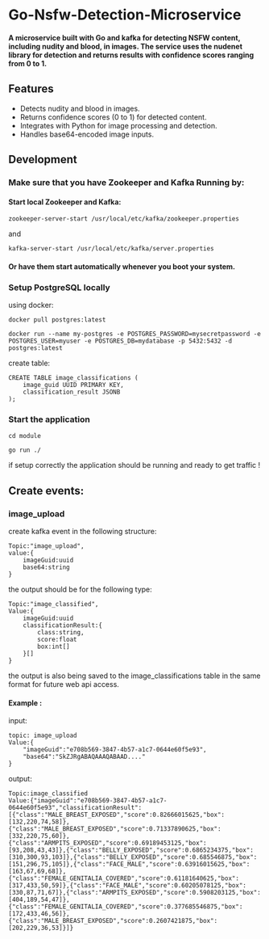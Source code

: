 # Go-Nsfw-Detection-Microservice

#### A microservice built with Go and kafka for detecting NSFW content, including nudity and blood, in images. The service uses the nudenet library for detection and returns results with confidence scores ranging from 0 to 1.

## Features

- Detects nudity and blood in images.
- Returns confidence scores (0 to 1) for detected content.
- Integrates with Python for image processing and detection.
- Handles base64-encoded image inputs.

## Development

### Make sure that you have Zookeeper and Kafka Running by:

#### Start local Zookeeper and Kafka:

```
zookeeper-server-start /usr/local/etc/kafka/zookeeper.properties
```

and

```
kafka-server-start /usr/local/etc/kafka/server.properties
```

#### Or have them start automatically whenever you boot your system.

### Setup PostgreSQL locally

using docker:

```
docker pull postgres:latest

docker run --name my-postgres -e POSTGRES_PASSWORD=mysecretpassword -e POSTGRES_USER=myuser -e POSTGRES_DB=mydatabase -p 5432:5432 -d postgres:latest
```

create table:

```
CREATE TABLE image_classifications (
    image_guid UUID PRIMARY KEY,
    classification_result JSONB
);
```

### Start the application

```
cd module

go run ./
```

if setup correctly the application should be running and ready to get traffic !

## Create events:

### image_upload

create kafka event in the following structure:

```
Topic:"image_upload",
value:{
    imageGuid:uuid
    base64:string
}
```

the output should be for the following type:

```
Topic:"image_classified",
Value:{
    imageGuid:uuid
    classificationResult:{
        class:string,
        score:float
        box:int[]
    }[]
}
```

the output is also being saved to the image_classifications table in the same format for future web api access.

#### Example :

input:

```
topic: image_upload
Value:{
    "imageGuid":"e708b569-3847-4b57-a1c7-0644e60f5e93",
    "base64":"SkZJRgABAQAAAQABAAD...."
}
```

output:

```
Topic:image_classified
Value:{"imageGuid":"e708b569-3847-4b57-a1c7-0644e60f5e93","classificationResult":[{"class":"MALE_BREAST_EXPOSED","score":0.82666015625,"box":[132,220,74,58]},{"class":"MALE_BREAST_EXPOSED","score":0.71337890625,"box":[332,220,75,60]},{"class":"ARMPITS_EXPOSED","score":0.69189453125,"box":[93,208,43,43]},{"class":"BELLY_EXPOSED","score":0.6865234375,"box":[310,300,93,103]},{"class":"BELLY_EXPOSED","score":0.685546875,"box":[151,296,75,105]},{"class":"FACE_MALE","score":0.63916015625,"box":[163,67,69,68]},{"class":"FEMALE_GENITALIA_COVERED","score":0.61181640625,"box":[317,433,50,59]},{"class":"FACE_MALE","score":0.60205078125,"box":[330,87,71,67]},{"class":"ARMPITS_EXPOSED","score":0.5908203125,"box":[404,189,54,47]},{"class":"FEMALE_GENITALIA_COVERED","score":0.377685546875,"box":[172,433,46,56]},{"class":"MALE_BREAST_EXPOSED","score":0.2607421875,"box":[202,229,36,53]}]}
```
